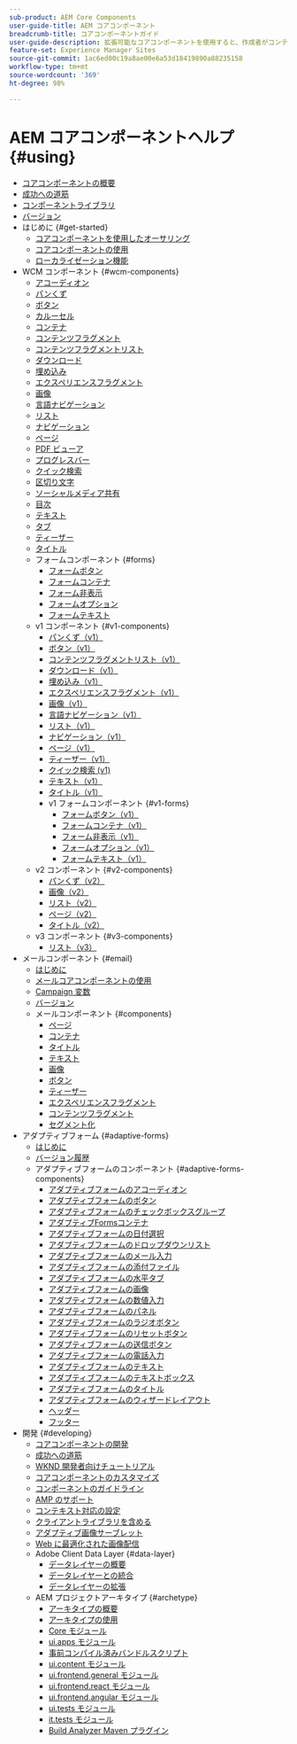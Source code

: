 ```yaml
---
sub-product: AEM Core Components
user-guide-title: AEM コアコンポーネント
breadcrumb-title: コアコンポーネントガイド
user-guide-description: 拡張可能なコアコンポーネントを使用すると、作成者がコンテンツを容易に作成できます。
feature-set: Experience Manager Sites
source-git-commit: 1ac6ed00c19a8ae00e6a53d18419890a88235158
workflow-type: tm+mt
source-wordcount: '369'
ht-degree: 98%

---
```



# AEM コアコンポーネントヘルプ {#using}

+ [コアコンポーネントの概要 ](introduction.md)
+ [成功への道筋](developing/success.md)
+ [コンポーネントライブラリ](https://adobe.com/go/aem_cmp_library_jp)
+ [バージョン](versions.md)
+ はじめに {#get-started}
   + [コアコンポーネントを使用したオーサリング](get-started/authoring.md)
   + [コアコンポーネントの使用](get-started/using.md)
   + [ローカライゼーション機能](get-started/localization.md)
+ WCM コンポーネント {#wcm-components}
   + [アコーディオン](components/accordion.md)
   + [パンくず](components/breadcrumb.md)
   + [ボタン](components/button.md)
   + [カルーセル](components/carousel.md)
   + [コンテナ](components/container.md)
   + [コンテンツフラグメント](components/content-fragment-component.md)
   + [コンテンツフラグメントリスト](components/content-fragment-list.md)
   + [ダウンロード](components/download.md)
   + [埋め込み](components/embed.md)
   + [エクスペリエンスフラグメント](components/experience-fragment.md)
   + [画像](components/image.md)
   + [言語ナビゲーション](components/language-navigation.md)
   + [リスト](components/list.md)
   + [ナビゲーション](components/navigation.md)
   + [ページ](components/page.md)
   + [PDF ビューア](components/pdf-viewer.md)
   + [プログレスバー](components/progress-bar.md)
   + [クイック検索](components/quick-search.md)
   + [区切り文字](components/separator.md)
   + [ソーシャルメディア共有](components/sharing.md)
   + [目次](components/tableofcontents.md)
   + [テキスト](components/text.md)
   + [タブ](components/tabs.md)
   + [ティーザー](components/teaser.md)
   + [タイトル](components/title.md)
   + フォームコンポーネント {#forms}
      + [フォームボタン](components/forms/form-button.md)
      + [フォームコンテナ](components/forms/form-container.md)
      + [フォーム非表示](components/forms/form-hidden.md)
      + [フォームオプション](components/forms/form-options.md)
      + [フォームテキスト](components/forms/form-text.md)
   + v1 コンポーネント {#v1-components}
      + [パンくず（v1）](components/v1/breadcrumb-v1.md)
      + [ボタン（v1）](components/v1/button.md)
      + [コンテンツフラグメントリスト（v1）](components/v1/content-fragment-list.md)
      + [ダウンロード（v1）](components/v1/download.md)
      + [埋め込み（v1）](components/v1/embed.md)
      + [エクスペリエンスフラグメント（v1）](components/v1/experience-fragment.md)
      + [画像（v1）](components/v1/image-v1.md)
      + [言語ナビゲーション（v1）](components/v1/language-navigation.md)
      + [リスト（v1）](components/v1/list-v1.md)
      + [ナビゲーション（v1）](components/v1/navigation.md)
      + [ページ（v1）](components/v1/page-v1.md)
      + [ティーザー（v1）](components/v1/teaser.md)
      + [クイック検索 (v1)](components/v1/quick-search.md)
      + [テキスト（v1）](components/v1/text-v1.md)
      + [タイトル（v1）](components/v1/title-v1.md)
      + v1 フォームコンポーネント {#v1-forms}
         + [フォームボタン（v1）](components/v1/form-button-v1.md)
         + [フォームコンテナ（v1）](components/v1/form-container-v1.md)
         + [フォーム非表示（v1）](components/v1/form-hidden-v1.md)
         + [フォームオプション（v1）](components/v1/form-options-v1.md)
         + [フォームテキスト（v1）](components/v1/form-text-v1.md)
   + v2 コンポーネント {#v2-components}
      + [パンくず（v2）](components/v2/breadcrumb.md)
      + [画像（v2）](components/v2/image.md)
      + [リスト（v2）](components/v2/list.md)
      + [ページ（v2）](components/v2/page.md)
      + [タイトル（v2）](components/v2/title.md)
   + v3 コンポーネント {#v3-components}
      + [リスト（v3）](components/v3/list.md)
+ メールコンポーネント {#email}
   + [はじめに](/help/email/introduction.md)
   + [メールコアコンポーネントの使用](/help/email/using.md)
   + [Campaign 変数](/help/email/campaign-variables.md)
   + [バージョン](/help/email/versions.md)
   + メールコンポーネント {#components}
      + [ページ](/help/email/components/page.md)
      + [コンテナ](/help/email/components/container.md)
      + [タイトル](/help/email/components/title.md)
      + [テキスト](/help/email/components/text.md)
      + [画像](/help/email/components/image.md)
      + [ボタン](/help/email/components/button.md)
      + [ティーザー](/help/email/components/teaser.md)
      + [エクスペリエンスフラグメント](/help/email/components/experience-fragment.md)
      + [コンテンツフラグメント](/help/email/components/content-fragment.md)
      + [セグメント化](/help/email/components/segmentation.md)
+ アダプティブフォーム {#adaptive-forms}
   + [はじめに](/help/adaptive-forms/introduction.md)
   + [バージョン履歴](/help/adaptive-forms/version.md)
   + アダプティブフォームのコンポーネント {#adaptive-forms-components}
      + [アダプティブフォームのアコーディオン](/help/adaptive-forms/components/accordion.md)
      + [アダプティブフォームのボタン](/help/adaptive-forms/components/button.md)
      + [アダプティブフォームのチェックボックスグループ](/help/adaptive-forms/components/checkbox-group.md)
      + [アダプティブFormsコンテナ](/help/adaptive-forms/components/form-container.md)
      + [アダプティブフォームの日付選択](/help/adaptive-forms/components/date-picker.md)
      + [アダプティブフォームのドロップダウンリスト](/help/adaptive-forms/components/drop-down.md)
      + [アダプティブフォームのメール入力](/help/adaptive-forms/components/email-input.md)
      + [アダプティブフォームの添付ファイル](/help/adaptive-forms/components/file-attachment.md)
      + [アダプティブフォームの水平タブ](/help/adaptive-forms/components/horizontal-tabs.md)
      + [アダプティブフォームの画像](/help/adaptive-forms/components/image.md)
      + [アダプティブフォームの数値入力](/help/adaptive-forms/components/number-input.md)
      + [アダプティブフォームのパネル](/help/adaptive-forms/components/panel-container.md)
      + [アダプティブフォームのラジオボタン](/help/adaptive-forms/components/radio-button.md)
      + [アダプティブフォームのリセットボタン](/help/adaptive-forms/components/reset-button.md)
      + [アダプティブフォームの送信ボタン](/help/adaptive-forms/components/submit-button.md)
      + [アダプティブフォームの電話入力](/help/adaptive-forms/components/telephone-input.md)
      + [アダプティブフォームのテキスト](/help/adaptive-forms/components/text.md)
      + [アダプティブフォームのテキストボックス](/help/adaptive-forms/components/text-input.md)
      + [アダプティブフォームのタイトル](/help/adaptive-forms/components/title.md)
      + [アダプティブフォームのウィザードレイアウト](/help/adaptive-forms/components/wizard.md)
      + [ヘッダー](/help/adaptive-forms/components/header.md)
      + [フッター](/help/adaptive-forms/components/footer.md)
+ 開発 {#developing}
   + [コアコンポーネントの開発](developing/overview.md)
   + [成功への道筋](https://experienceleague.adobe.com/docs/experience-manager-core-components/using/success.html?lang=ja)
   + [WKND 開発者向けチュートリアル](https://experienceleague.adobe.com/docs/experience-manager-learn/getting-started-wknd-tutorial-develop/overview.html?lang=ja)
   + [コアコンポーネントのカスタマイズ](developing/customizing.md)
   + [コンポーネントのガイドライン](developing/guidelines.md)
   + [AMP のサポート](developing/amp.md)
   + [コンテキスト対応の設定](developing/context-aware-configs.md)
   + [クライアントライブラリを含める](developing/including-clientlibs.md)
   + [アダプティブ画像サーブレット](/help/developing/adaptive-image-servlet.md)
   + [Web に最適化された画像配信](/help/developing/web-optimized-image-delivery.md)
   + Adobe Client Data Layer {#data-layer}
      + [データレイヤーの概要](developing/data-layer/overview.md)
      + [データレイヤーとの統合](developing/data-layer/integrations.md)
      + [データレイヤーの拡張](developing/data-layer/extending.md)
   + AEM プロジェクトアーキタイプ {#archetype}
      + [アーキタイプの概要](developing/archetype/overview.md)
      + [アーキタイプの使用](developing/archetype/using.md)
      + [Core モジュール](developing/archetype/core.md)
      + [ui.apps モジュール](developing/archetype/uiapps.md)
      + [事前コンパイル済みバンドルスクリプト](developing/archetype/precompiled-bundled-scripts.md)
      + [ui.content モジュール](developing/archetype/uicontent.md)
      + [ui.frontend.general モジュール](developing/archetype/uifrontend.md)
      + [ui.frontend.react モジュール](developing/archetype/uifrontend-react.md)
      + [ui.frontend.angular モジュール](developing/archetype/uifrontend-angular.md)
      + [ui.tests モジュール](developing/archetype/uitests.md)
      + [it.tests モジュール](developing/archetype/ittests.md)
      + [Build Analyzer Maven プラグイン](developing/archetype/build-analyzer-maven-plugin.md)
